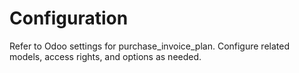 # Configuration

Refer to Odoo settings for purchase_invoice_plan. Configure related models, access rights, and options as needed.
